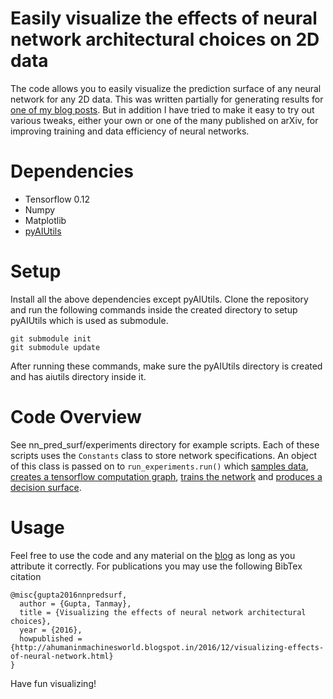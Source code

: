 # Easily visualize the effects of neural network architectural choices on 2D data

The code allows you to easily visualize the prediction surface of any neural network for any 2D data. This was written partially for generating results for [one of my blog posts](http://ahumaninmachinesworld.blogspot.in/2016/12/visualizing-effects-of-neural-network.html). But in addition I have tried to make it easy to try out various tweaks, either your own or one of the many published on arXiv, for improving training and data efficiency of neural networks.

# Dependencies

- Tensorflow 0.12
- Numpy
- Matplotlib
- [pyAIUtils](https://github.com/BigRedT/pyAIUtils)

# Setup

Install all the above dependencies except pyAIUtils. Clone the repository and run the following commands inside the created directory to setup pyAIUtils which is used as submodule.
```
git submodule init
git submodule update
```
After running these commands, make sure the pyAIUtils directory is created and has aiutils directory inside it.

# Code Overview

See nn_pred_surf/experiments directory for example scripts. Each of these scripts uses the `Constants` class to store network specifications. An object of this class is passed on to `run_experiments.run()` which [samples data](./data), [creates a tensorflow computation graph](./graph.py), [trains the network](./train.py) and [produces a decision surface](./visualizers).

# Usage

Feel free to use the code and any material on the [blog](http://ahumaninmachinesworld.blogspot.in/2016/12/visualizing-effects-of-neural-network.html) as long as you attribute it correctly. For publications you may use the following BibTex citation
```
@misc{gupta2016nnpredsurf,
  author = {Gupta, Tanmay},
  title = {Visualizing the effects of neural network architectural choices},
  year = {2016},
  howpublished = {http://ahumaninmachinesworld.blogspot.in/2016/12/visualizing-effects-of-neural-network.html}
}
```

Have fun visualizing!